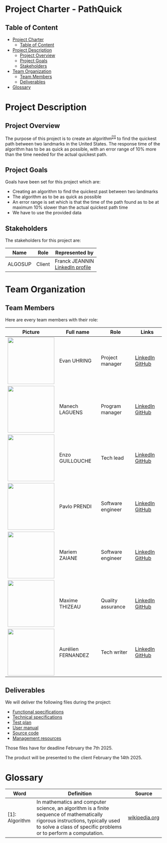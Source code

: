 # Project Charter - PathQuick

## Table of Content

- [Project Charter](#project-charter---pathquick)
    - [Table of Content](#table-of-content)
- [Project Description](#project-description)
    - [Project Overview](#project-overview)
    - [Project Goals](#project-goals)
    - [Stakeholders](#stakeholders)
- [Team Organization](#team-organization)
    - [Team Members](#team-members)
    - [Deliverables](#deliverables)
- [Glossary](#glossary)


# Project Description

## Project Overview

The purpose of this project is to create an algorithm<sup><a href="#1">[1]</a></sup> to find the quickest path between two landmarks in the United States. The response time of the algorithm has to be as quick as possible, with an error range of 10% more than the time needed for the actual quickest path.

## Project Goals

Goals have been set for this project which are:

- Creating an algorithm to find the quickest past between two landmarks
- The algorithm as to be as quick as possible
- An error range is set which is that the time of the path found as to be at maximum 10% slower than the actual quickest path time
- We have to use the provided data

## Stakeholders

The stakeholders for this project are:

| Name | Role | Represented by |
| --- | --- | --- |
| ALGOSUP | Client | Franck JEANNIN<br> [LinkedIn profile](https://www.linkedin.com/in/franck-jeannin/) |


# Team Organization 

## Team Members

Here are every team members with their role:

| Picture | Full name | Role | Links |
| --- | --- | --- | --- |
| <img src="https://avatars.githubusercontent.com/u/146000775?v=4" width=150> | Evan UHRING | Project manager | [LinkedIn](https://www.linkedin.com/in/evan-uhring-72911b293/) [GitHub](https://github.com/Evan-UHRING) |
| <img src="https://avatars.githubusercontent.com/u/146005062?v=4" width=150> | Manech LAGUENS | Program manager | [LinkedIn](https://www.linkedin.com/in/manech-laguens-020127293/) [GitHub](https://github.com/Manech-Laguens)  |
| <img src="https://avatars.githubusercontent.com/u/145991192?v=4" width=150> | Enzo GUILLOUCHE | Tech lead| [LinkedIn](https://www.linkedin.com/in/enzoguillouche/) [GitHub](https://github.com/EnzoGuillouche) |
| <img src="https://avatars.githubusercontent.com/u/169643790?v=4" width=150> | Pavlo PRENDI | Software engineer | [LinkedIn](https://www.linkedin.com/in/pavlo-prendi-674777309/) [GitHub](https://github.com/PavloPrendi) |
| <img src="https://avatars.githubusercontent.com/u/159240038?v=4" width=150> | Mariem ZAIANE | Software engineer | [LinkedIn](https://www.linkedin.com/in/mariem-zaiane-2b2165225/) [GitHub](https://github.com/Mariem-Zaiane) |
| <img src="https://avatars.githubusercontent.com/u/145995586?v=4" width=150> | Maxime THIZEAU | Quality assurance | [LinkedIn](https://www.linkedin.com/in/maxime-thizeau-0b311a293/) [GitHub](https://github.com/MaximeTAlgosup) |
| <img src="https://avatars.githubusercontent.com/u/71769656?v=4" width=150> | Aurélien FERNANDEZ | Tech writer | [LinkedIn](https://www.linkedin.com/in/aurélien-fernandez-4971201b8/) [GitHub](https://github.com/aurelienfernandez) |

## Deliverables

We will deliver the following files during the project:

- [Functional specifications](../Functional/functionalSpecifications.md)
- [Technical specifications](../Technical/technicalSpecifications.md)
- [Test plan](../TestPlan/testPlan.md)
- [User manual](../Manuals/userManual.md)
- [Source code](../../Src/)
- [Management resources](../Management/)

Those files have for deadline February the 7th 2025.

The product will be presented to the client February the 14th 2025.


# Glossary

| Word | Definition | Source |
| --- | --- | --- |
| <a id="1">[1]</a>: Algorithm | In mathematics and computer science, an algorithm is a finite sequence of mathematically rigorous instructions, typically used to solve a class of specific problems or to perform a computation. | [wikipedia.org](https://en.wikipedia.org/wiki/Algorithm) |
